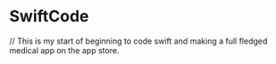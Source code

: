 # SwiftCode
 // This is my start of beginning to code swift and making a full fledged medical app on the app store.
